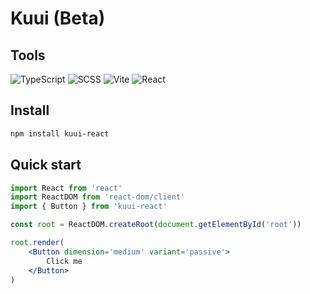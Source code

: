 # Kuui (Beta)

## Tools

![TypeScript](https://img.shields.io/badge/-TypeScript-000?style=for-the-badge&logo=TypeScript&logoColor=2f74c0)
![SCSS](https://img.shields.io/badge/-SCSS-000?style=for-the-badge&logo=SASS&logoColor=c76393)
![Vite](https://img.shields.io/badge/-Vite-000?style=for-the-badge&logo=Vite)
![React](https://img.shields.io/badge/-React-000?style=for-the-badge&logo=React&logoColor=5ed3f3)

## Install

```powershell
npm install kuui-react
```

## Quick start

```jsx
import React from 'react'
import ReactDOM from 'react-dom/client'
import { Button } from 'kuui-react'

const root = ReactDOM.createRoot(document.getElementById('root'))

root.render(
	<Button dimension='medium' variant='passive'>
		Click me
	</Button>
)
```